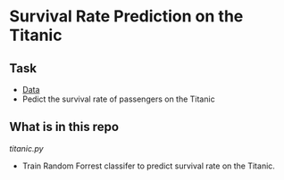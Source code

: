 # Survival Rate Prediction on the Titanic

## Task
* [Data](https://www.kaggle.com/c/titanic)
* Pedict the survival rate of passengers on the Titanic

## What is in this repo

*titanic.py*

* Train Random Forrest classifer to predict survival rate on the Titanic. 
